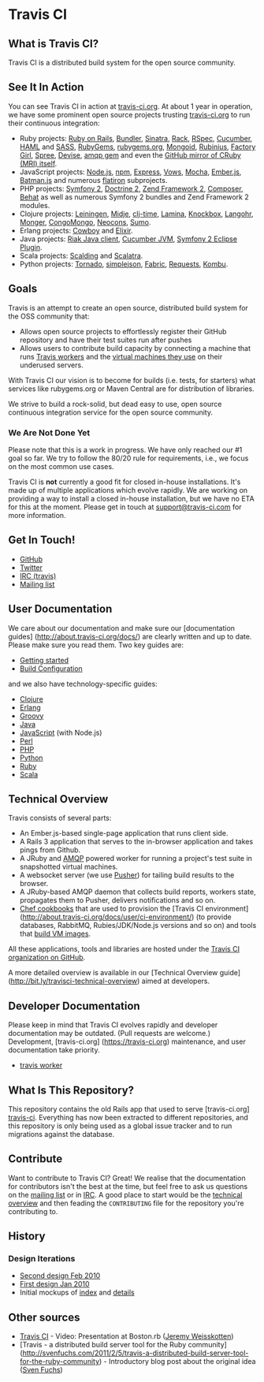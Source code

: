 # Travis CI

## What is Travis CI?

Travis CI is a distributed build system for the open source community.


## See It In Action

You can see Travis CI in action at [travis-ci.org][travis-ci]. At about 1 year
in operation, we have some prominent open source projects trusting
[travis-ci.org][travis-ci] to run their continuous integration:

[travis-ci]: https://travis-ci.org

- Ruby projects: [Ruby on Rails](http://travis-ci.org/rails/rails),
  [Bundler](http://travis-ci.org/carlhuda/bundler),
  [Sinatra](http://travis-ci.org/sinatra/sinatra),
  [Rack](http://travis-ci.org/rack/rack),
  [RSpec](http://travis-ci.org/rspec/rspec-core),
  [Cucumber](http://travis-ci.org/cucumber/cucumber),
  [HAML](http://travis-ci.org/nex3/haml)
  and [SASS](http://travis-ci.org/nex3/sass),
  [RubyGems](http://travis-ci.org/rubygems/rubygems),
  [rubygems.org](http://travis-ci.org/rubygems/rubygems.org),
  [Mongoid](http://travis-ci.org/mongoid/mongoid),
  [Rubinius](http://travis-ci.org/rubinius/rubinius),
  [Factory Girl](http://travis-ci.org/thoughtbot/factory_girl),
  [Spree](http://travis-ci.org/spree/spree),
  [Devise](http://travis-ci.org/plataformatec/devise),
  [amqp gem](http://travis-ci.org/ruby-amqp/amqp) and even the
  [GitHub mirror of CRuby (MRI) itself](http://travis-ci.org/ruby/ruby).
- JavaScript projects: [Node.js](http://travis-ci.org/joyent/node),
  [npm](http://travis-ci.org/isaacs/npm),
  [Express](http://travis-ci.org/visionmedia/express),
  [Vows](http://travis-ci.org/cloudhead/vows),
  [Mocha](http://travis-ci.org/visionmedia/mocha),
  [Ember.js](http://travis-ci.org/emberjs/ember.js (formerly SproutCore 2)),
  [Batman.js](http://travis-ci.org/Shopify/batman) and numerous
  [flatiron](https://github.com/flatiron) subprojects.
- PHP projects: [Symfony 2](http://travis-ci.org/symfony/symfony),
  [Doctrine 2](http://travis-ci.org/doctrine/doctrine2),
  [Zend Framework 2](http://travis-ci.org/zendframework/zf2),
  [Composer](http://travis-ci.org/composer/composer),
  [Behat](http://travis-ci.org/Behat/Behat) as well as numerous Symfony 2
  bundles and Zend Framework 2 modules.
- Clojure projects: [Leiningen](http://travis-ci.org/technomancy/leiningen),
  [Midje](http://travis-ci.org/marick/Midje),
  [clj-time](http://travis-ci.org/seancorfield/clj-time),
  [Lamina](http://travis-ci.org/ztellman/lamina),
  [Knockbox](http://travis-ci.org/reiddraper/knockbox),
  [Langohr](http://travis-ci.org/michaelklishin/langohr),
  [Monger](http://travis-ci.org/michaelklishin/monger),
  [CongoMongo](http://travis-ci.org/seancorfield/congomongo),
  [Neocons](http://travis-ci.org/michaelklishin/neocons),
  [Sumo](http://travis-ci.org/reiddraper/sumo).
- Erlang projects: [Cowboy](http://travis-ci.org/extend/cowboy) and
  [Elixir](http://travis-ci.org/elixir-lang/elixir).
- Java projects:
  [Riak Java client](https://travis-ci.org/basho/riak-java-client/),
  [Cucumber JVM](https://travis-ci.org/cucumber/cucumber-jvm/),
  [Symfony 2 Eclipse Plugin](https://travis-ci.org/pulse00/Symfony-2-Eclipse-Plugin).
- Scala projects: [Scalding](https://travis-ci.org/twitter/scalding) and
  [Scalatra](https://travis-ci.org/scalatra/scalatra).
- Python projects: [Tornado](http://travis-ci.org/facebook/tornado),
  [simplejson](http://travis-ci.org/simplejson/simplejson),
  [Fabric](http://travis-ci.org/fabric/fabric),
  [Requests](http://travis-ci.org/kennethreitz/requests),
  [Kombu](http://travis-ci.org/ask/kombu).


## Goals

Travis is an attempt to create an open source, distributed build system for the
OSS community that:

- Allows open source projects to effortlessly register their GitHub repository
  and have their test suites run after pushes
- Allows users to contribute build capacity by connecting a machine that runs
  [Travis workers](htps://github.com/travis-ci/travis-worker) and the [virtual
  machines they use](https://github.com/travis-ci/travis-boxes) on their
  underused servers.

With Travis CI our vision is to become for builds (i.e. tests, for starters)
what services like rubygems.org or Maven Central are for distribution of
libraries.

We strive to build a rock-solid, but dead easy to use, open source continuous
integration service for the open source community.


### We Are Not Done Yet

Please note that this is a work in progress. We have only reached our #1 goal so
far. We try to follow the 80/20 rule for requirements, i.e., we focus on the
most common use cases.

Travis CI is **not** currently a good fit for closed in-house installations.
It's made up of multiple applications which evolve rapidly. We are working on
providing a way to install a closed in-house installation, but we have no ETA
for this at the moment. Please get in touch at <support@travis-ci.com> for more
information.


## Get In Touch!

- [GitHub](https://github.com/travis-ci)
- [Twitter](https://twitter.com/travis-ci)
- [IRC (travis)][irc]
- [Mailing list][mailing-list]

[irc]: http://webchat.freenode.net?channels=travis&uio=d4
[mailing-list]: http://groups.google.com/group/travis-ci


## User Documentation

We care about our documentation and make sure our [documentation guides]
(http://about.travis-ci.org/docs/) are clearly written and up to date. Please
make sure you read them. Two key guides are:

- [Getting started](http://about.travis-ci.org/docs/user/getting-started)
- [Build Configuration](http://about.travis-ci.org/docs/user/build-configuration)

and we also have technology-specific guides:

- [Clojure](http://about.travis-ci.org/docs/user/languages/clojure/)
- [Erlang](http://about.travis-ci.org/docs/user/languages/erlang/)
- [Groovy](http://about.travis-ci.org/docs/user/languages/groovy/)
- [Java](http://about.travis-ci.org/docs/user/languages/java/)
- [JavaScript](http://about.travis-ci.org/docs/user/languages/javascript-with-nodejs/) (with Node.js)
- [Perl](http://about.travis-ci.org/docs/user/languages/perl/)
- [PHP](http://about.travis-ci.org/docs/user/languages/php/)
- [Python](http://about.travis-ci.org/docs/user/languages/python/)
- [Ruby](http://about.travis-ci.org/docs/user/languages/ruby/)
- [Scala](http://about.travis-ci.org/docs/user/languages/scala/)


## Technical Overview

Travis consists of several parts:

- An Ember.js-based single-page application that runs client side.
- A Rails 3 application that serves to the in-browser application and takes
  pings from Github.
- A JRuby and [AMQP](http://bit.ly/amqp-model-explained) powered worker for
  running a project's test suite in snapshotted virtual machines.
- A websocket server (we use [Pusher](http://pusher.com)) for tailing build
  results to the browser.
- A JRuby-based AMQP daemon that collects build reports, workers state,
  propagates them to Pusher, delivers notifications and so on.
- [Chef cookbooks](https://github.com/travis-ci/travis-cookbooks) that are used
  to provision the [Travis CI environment]
  (http://about.travis-ci.org/docs/user/ci-environment/) (to provide databases,
  RabbitMQ, Rubies/JDK/Node.js versions and so on) and tools that [build VM
  images](https://github.com/travis-ci/travis-boxes).

All these applications, tools and libraries are hosted under the [Travis CI
organization on GitHub](https://github.com/travis-ci).

A more detailed overview is available in our [Technical Overview guide]
(http://bit.ly/travisci-technical-overview) aimed at developers.


## Developer Documentation

Please keep in mind that Travis CI evolves rapidly and developer documentation
may be outdated. (Pull requests are welcome.) Development, [travis-ci.org]
(https://travis-ci.org) maintenance, and user documentation take priority.

- [travis worker](http://about.travis-ci.org/docs/dev/worker/)


## What Is This Repository?

This repository contains the old Rails app that used to serve [travis-ci.org]
[travis-ci]. Everything has now been extracted to different repositories, and
this repository is only being used as a global issue tracker and to run
migrations against the database.


## Contribute

Want to contribute to Travis CI? Great! We realise that the documentation for
contributors isn't the best at the time, but feel free to ask us questions on
the [mailing list][mailing-list] or in [IRC][irc]. A good place to start would
be the [technical overview][] and then feading the `CONTRIBUTING` file for the
repository you're contributing to.

[technical overview]: http://about.travis-ci.org/docs/dev/overview/


## History

### Design Iterations

- [Second design Feb 2010](https://skitch.com/svenfuchs/rtfas/travis.2)
- [First design Jan 2010](https://skitch.com/svenfuchs/rtms3/travis-design-1-2010-02)
- Initial mockups of [index](https://github.com/travis-ci/travis-ci/raw/master/docs/mockups/main.png) and [details](https://github.com/travis-ci/travis-ci/raw/master/docs/mockups/build_details.png)


## Other sources

- [Travis CI](http://bostonrb.org/presentations/travis-ci) - Video: Presentation
  at Boston.rb ([Jeremy Weisskotten](https://twitter.com/#!/doctorzaius))
- [Travis - a distributed build server tool for the Ruby community]
  (http://svenfuchs.com/2011/2/5/travis-a-distributed-build-server-tool-for-the-ruby-community) -
  Introductory blog post about the original idea ([Sven
  Fuchs](http://svenfuchs.com))

